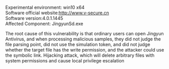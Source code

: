 Experimental environment: win10 x64      
Software official website:http://www.v-secure.cn   
Software version:4.0.1.1445   
Affected Component: JingyunSd.exe    
  
The root cause of this vulnerability is that ordinary users can open Jingyun Antivirus, and when processing malicious samples, they did not judge the file parsing point, did not use the simulation token, and did not judge whether the target file has the write permission, and the attacker could use the symbolic link. Hijacking attack, which will delete arbitrary files with system permissions and cause local privilege escalation
